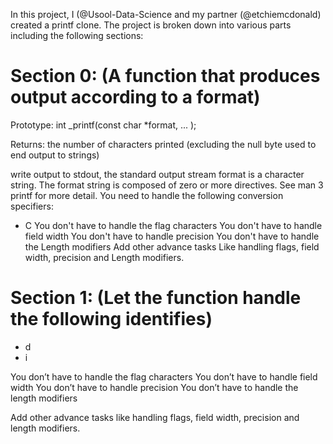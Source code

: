In this project, I (@Usool-Data-Science and my partner (@etchiemcdonald) created a printf clone. The project is broken down into various parts including the following sections:

Section 0: (A function that produces output according to a format)
==================================================================
Prototype: int _printf(const char *format, ... );

Returns: the number of characters printed (excluding the null byte used to end output to strings)

write output to stdout, the standard output stream
format is a character string. The format string is composed of zero or more directives. See man 3 printf for more detail. You need to handle the following conversion specifiers:
- C
You don't have to handle the flag characters
You don't have to handle field width
You don't have to handle precision
You don't have to handle the Length modifiers
Add other advance tasks Like handling flags, field width, precision and Length modifiers.

Section 1: (Let the function handle the following identifies)
=============================================================
- d
- i

You don’t have to handle the flag characters
You don’t have to handle field width
You don’t have to handle precision
You don’t have to handle the length modifiers

Add other advance tasks like handling flags, field width, precision and length modifiers.
